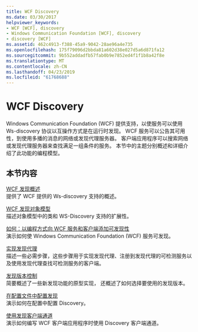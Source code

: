 ```yaml
---
title: WCF Discovery
ms.date: 03/30/2017
helpviewer_keywords:
- WCF [WCF], discovery
- Windows Communication Foundation [WCF], discovery
- discovery [WCF]
ms.assetid: 462c4913-f388-45a9-9042-28ae96a4e735
ms.openlocfilehash: 175f79096d2bbda81a602d38e027d5a6d871fa12
ms.sourcegitcommit: 9b552addadfb57fab0b9e7852ed4f1f1b8a42f8e
ms.translationtype: MT
ms.contentlocale: zh-CN
ms.lasthandoff: 04/23/2019
ms.locfileid: "61768688"
---
```

# <a name="wcf-discovery"></a>WCF Discovery
Windows Communication Foundation (WCF) 提供支持，以使服务可以使用 Ws-discovery 协议以互操作方式是在运行时发现。 WCF 服务可以公告其可用性，到使用多播的消息的网络或发现代理服务器。 客户端应用程序可以搜索网络或发现代理服务器来查找满足一组条件的服务。 本节中的主题分别概述和详细介绍了此功能的编程模型。  
  
## <a name="in-this-section"></a>本节内容  
 [WCF 发现概述](../../../../docs/framework/wcf/feature-details/wcf-discovery-overview.md)  
 提供了 WCF 提供的 Ws-discovery 支持的概述。  
  
 [WCF 发现对象模型](../../../../docs/framework/wcf/feature-details/wcf-discovery-object-model.md)  
 描述对象模型中的类和 WS-Discovery 支持的扩展性。  
  
 [如何：以编程方式向 WCF 服务和客户端添加可发现性](../../../../docs/framework/wcf/feature-details/how-to-programmatically-add-discoverability-to-a-wcf-service-and-client.md)  
 演示如何使 Windows Communication Foundation (WCF) 服务可发现。  
  
 [实现发现代理](../../../../docs/framework/wcf/feature-details/implementing-a-discovery-proxy.md)  
 描述一些必需步骤，这些步骤用于实现发现代理、注册到发现代理的可检测服务以及使用发现代理查找可检测服务的客户端。  
  
 [发现版本控制](../../../../docs/framework/wcf/feature-details/discovery-versioning.md)  
 简要概述了一些新发现功能的原型实现， 还概述了如何选择要使用的发现版本。  
  
 [在配置文件中配置发现](../../../../docs/framework/wcf/feature-details/configuring-discovery-in-a-configuration-file.md)  
 演示如何在配置中配置 Discovery。  
  
 [使用发现客户端通道](../../../../docs/framework/wcf/feature-details/using-the-discovery-client-channel.md)  
 演示如何编写 WCF 客户端应用程序时使用 Discovery 客户端通道。
